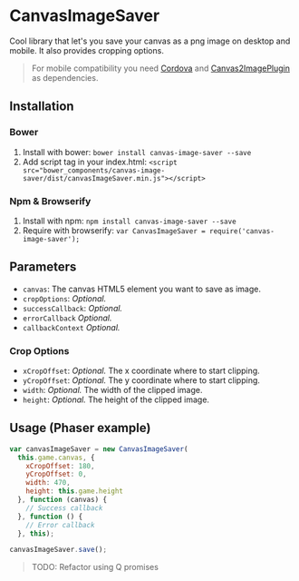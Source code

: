 # CanvasImageSaver

Cool library that let's you save your canvas as a png image on desktop and mobile. It also provides cropping options.

> For mobile compatibility you need [Cordova](http://cordova.apache.org/) and [Canvas2ImagePlugin](https://github.com/devgeeks/Canvas2ImagePlugin) as dependencies.

## Installation
### Bower
1. Install with bower: `bower install canvas-image-saver --save`
2. Add script tag in your index.html: `<script src="bower_components/canvas-image-saver/dist/canvasImageSaver.min.js"></script>`

### Npm & Browserify
1. Install with npm: `npm install canvas-image-saver --save`
2. Require with browserify: `var CanvasImageSaver = require('canvas-image-saver');`

## Parameters
* `canvas`: The canvas HTML5 element you want to save as image.
* `cropOptions`: _Optional._
* `successCallback`: _Optional._
* `errorCallback` _Optional._
* `callbackContext` _Optional._

### Crop Options
* `xCropOffset`: _Optional._ The x coordinate where to start clipping.
* `yCropOffset`: _Optional._ The y coordinate where to start clipping.
* `width`: _Optional._ The width of the clipped image.
* `height`: _Optional._ The height of the clipped image.

## Usage (Phaser example)
```js
var canvasImageSaver = new CanvasImageSaver(
  this.game.canvas, {
    xCropOffset: 180,
    yCropOffset: 0,
    width: 470,
    height: this.game.height
  }, function (canvas) {
    // Success callback
  }, function () {
    // Error callback
  }, this);

canvasImageSaver.save();
```

> TODO:
> Refactor using Q promises
